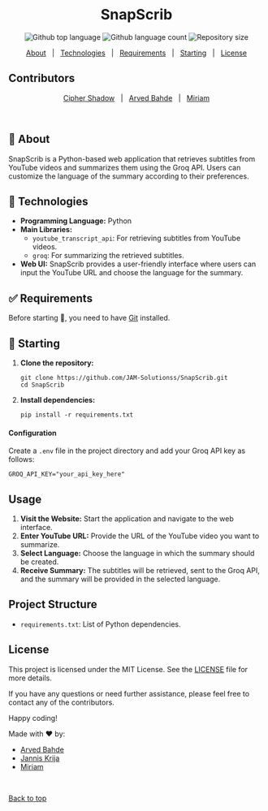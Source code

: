 <div align="center" id="top"> 
  &#xa0;
</div>

<h1 align="center">SnapScrib</h1>

<p align="center">
  <img alt="Github top language" src="https://img.shields.io/github/languages/top/JAM-Solutionss/SnapScrib?color=56BEB8">

  <img alt="Github language count" src="https://img.shields.io/github/languages/count/JAM-Solutionss/SnapScrib?color=56BEB8">

  <img alt="Repository size" src="https://img.shields.io/github/repo-size/JAM-Solutionss/SnapScrib?color=56BEB8">
</p>

<p align="center">
  <a href="#dart-about">About</a> &#xa0; | &#xa0; 
  <a href="#rocket-technologies">Technologies</a> &#xa0; | &#xa0;
  <a href="#white_check_mark-requirements">Requirements</a> &#xa0; | &#xa0;
  <a href="#checkered_flag-starting">Starting</a> &#xa0; | &#xa0;
  <a href="#memo-license">License</a>
</p>

## Contributors

<p align="center">
  <a href="https://github.com/cipher-shad0w" target="_blank">Cipher Shadow</a> &#xa0; | &#xa0;
  <a href="https://github.com/arvedb" target="_blank">Arved Bahde</a> &#xa0; | &#xa0;
  <a href="https://github.com/mirixy" target="_blank">Miriam</a>
</p>

<br>

## :dart: About ##

SnapScrib is a Python-based web application that retrieves subtitles from YouTube videos and summarizes them using the Groq API. Users can customize the language of the summary according to their preferences.


## :rocket: Technologies ##
- **Programming Language:** Python
- **Main Libraries:**
  - `youtube_transcript_api`: For retrieving subtitles from YouTube videos.
  - `groq`: For summarizing the retrieved subtitles.
- **Web UI:** SnapScrib provides a user-friendly interface where users can input the YouTube URL and choose the language for the summary.

## :white_check_mark: Requirements ##

Before starting :checkered_flag:, you need to have [Git](https://git-scm.com) installed.


## :checkered_flag: Starting

1. **Clone the repository:**
   ```
   git clone https://github.com/JAM-Solutionss/SnapScrib.git
   cd SnapScrib
   ```

2. **Install dependencies:**
   ```
   pip install -r requirements.txt
   ```

#### Configuration
Create a `.env` file in the project directory and add your Groq API key as follows:

```plaintext
GROQ_API_KEY="your_api_key_here"
```

## Usage

1. **Visit the Website:** Start the application and navigate to the web interface.
2. **Enter YouTube URL:** Provide the URL of the YouTube video you want to summarize.
3. **Select Language:** Choose the language in which the summary should be created.
4. **Receive Summary:** The subtitles will be retrieved, sent to the Groq API, and the summary will be provided in the selected language.

## Project Structure

- `requirements.txt`: List of Python dependencies.


## License

This project is licensed under the MIT License. See the [LICENSE](LICENSE) file for more details.



If you have any questions or need further assistance, please feel free to contact any of the contributors.

Happy coding!



Made with :heart: by:
- [Arved Bahde](https://github.com/arvedb)
- [Jannis Krija](https://github.com/cipher-shad0w)
- [Miriam](https://github.com/mirixy)

&#xa0;

<a href="#top">Back to top</a>